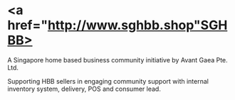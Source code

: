 ﻿# <a href="http://www.sghbb.shop"SGHBB>
 A Singapore home based business community initiative by Avant Gaea Pte. Ltd.

 Supporting HBB sellers in engaging community support with internal inventory system, delivery, POS and consumer lead.
